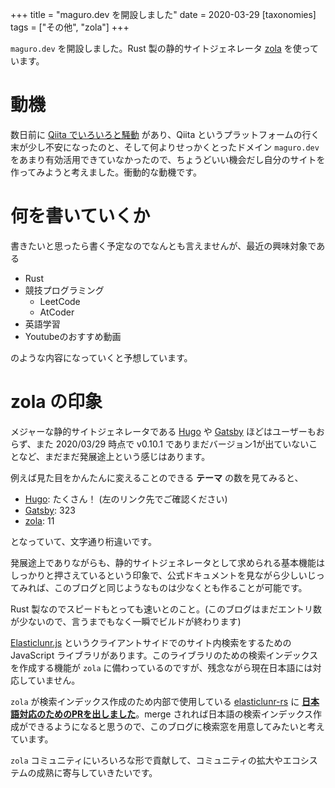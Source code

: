 +++
title = "maguro.dev を開設しました"
date = 2020-03-29
[taxonomies]
tags = ["その他", "zola"]
+++

`maguro.dev` を開設しました。Rust 製の静的サイトジェネレータ [zola](https://github.com/getzola/zola) を使っています。

<!-- more -->

# 動機

数日前に [Qiita でいろいろと騒動](https://togetter.com/li/1485716) があり、Qiita というプラットフォームの行く末が少し不安になったのと、そして何よりせっかくとったドメイン `maguro.dev` をあまり有効活用できていなかったので、ちょうどいい機会だし自分のサイトを作ってみようと考えました。衝動的な動機です。

# 何を書いていくか

書きたいと思ったら書く予定なのでなんとも言えませんが、最近の興味対象である

- Rust
- 競技プログラミング
  - LeetCode
  - AtCoder
- 英語学習
- Youtubeのおすすめ動画

のような内容になっていくと予想しています。

# zola の印象

メジャーな静的サイトジェネレータである [Hugo](https://gohugo.io/) や [Gatsby](https://www.gatsbyjs.org/) ほどはユーザーもおらず、また 2020/03/29 時点で v0.10.1 でありまだバージョン1が出ていないことなど、まだまだ発展途上という感じはあります。

例えば見た目をかんたんに変えることのできる **テーマ** の数を見てみると、

- [Hugo](https://themes.gohugo.io/): たくさん！ (左のリンク先でご確認ください)
- [Gatsby](https://www.gatsbyjs.org/plugins/?=gatsby-theme): 323
- [zola](https://www.getzola.org/themes/): 11

となっていて、文字通り桁違いです。

発展途上でありながらも、静的サイトジェネレータとして求められる基本機能はしっかりと押さえているという印象で、公式ドキュメントを見ながら少しいじってみれば、このブログと同じようなものは少なくとも作ることが可能です。

Rust 製なのでスピードもとっても速いとのこと。(このブログはまだエントリ数が少ないので、言うまでもなく一瞬でビルドが終わります)

[Elasticlunr.js](http://elasticlunr.com/) というクライアントサイドでのサイト内検索をするための JavaScript ライブラリがあります。このライブラリのための検索インデックスを作成する機能が `zola` に備わっているのですが、残念ながら現在日本語には対応していません。

`zola` が検索インデックス作成のため内部で使用している [elasticlunr-rs](https://crates.io/crates/elasticlunr-rs) に [**日本語対応のためのPRを出しました**](https://github.com/mattico/elasticlunr-rs/pull/26)。merge されれば日本語の検索インデックス作成ができるようになると思うので、このブログに検索窓を用意してみたいと考えています。

`zola` コミュニティにいろいろな形で貢献して、コミュニティの拡大やエコシステムの成熟に寄与していきたいです。

